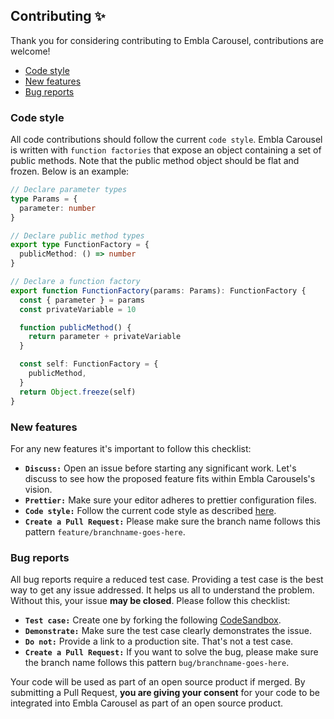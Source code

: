 ## Contributing ✨

Thank you for considering contributing to Embla Carousel, contributions are welcome!

- [Code style](#code-style)
- [New features](#new-features)
- [Bug reports](#bug-reports)

### Code style

All code contributions should follow the current `code style`. Embla Carousel is written with `function factories` that expose an object containing a set of public methods. Note that the public method object should be flat and frozen. Below is an example:

```typescript
// Declare parameter types
type Params = {
  parameter: number
}

// Declare public method types
export type FunctionFactory = {
  publicMethod: () => number
}

// Declare a function factory
export function FunctionFactory(params: Params): FunctionFactory {
  const { parameter } = params
  const privateVariable = 10

  function publicMethod() {
    return parameter + privateVariable
  }

  const self: FunctionFactory = {
    publicMethod,
  }
  return Object.freeze(self)
}
```

### New features

For any new features it's important to follow this checklist:

- **`Discuss:`** Open an issue before starting any significant work. Let's discuss to see how the proposed feature fits within Embla Carousels's vision.
- **`Prettier:`** Make sure your editor adheres to prettier configuration files.
- **`Code style:`** Follow the current code style as described [here](#code-style).
- **`Create a Pull Request:`** Please make sure the branch name follows this pattern `feature/branchname-goes-here`.

### Bug reports

All bug reports require a reduced test case. Providing a test case is the best way to get any issue addressed. It helps us all to understand the problem. Without this, your issue **may be closed**. Please follow this checklist:

- **`Test case:`** Create one by forking the following [CodeSandbox](https://codesandbox.io/s/embla-carousel-loop-false-oyols).
- **`Demonstrate:`** Make sure the test case clearly demonstrates the issue.
- **`Do not:`** Provide a link to a production site. That's not a test case.
- **`Create a Pull Request:`** If you want to solve the bug, please make sure the branch name follows this pattern `bug/branchname-goes-here`.

Your code will be used as part of an open source product if merged. By submitting a Pull Request, **you are giving your consent** for your code to be integrated into Embla Carousel as part of an open source product.
